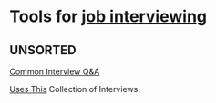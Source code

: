 
# Tools for [job interviewing](https://adequate.life/jobs-5/)

## UNSORTED

[Common Interview Q&A](https://www.indeed.com/career-advice/interviewing/top-interview-questions-and-answers)

[Uses This](https://usesthis.com/)
Collection of Interviews.
